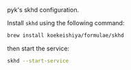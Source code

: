 pyk's skhd configuration.

Install `skhd` using the following command:

```sh
brew install koekeishiya/formulae/skhd
```

then start the service:

```sh
skhd --start-service
```
